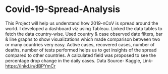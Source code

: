 # Covid-19-Spread-Analysis

This Project will help us understand how 2019-nCoV is spread around the world. I developed a dashboard viz using Tableau. Linked the data tables to fetch the data country-wise. Used country & case observed date filters, bar & line graphs to show visualizations which made comparison between two or many countries very easy. Active cases, recovered cases, number of deaths, number of tests performed helps us to get insights of the spread compared to other countries. A calculated field was proposed to see the percentage drop change in the daily cases. Data Source- Kaggle, Link- https://lnkd.in/dBPYmCr
